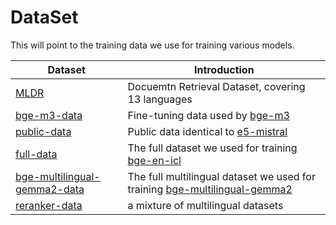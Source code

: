 # DataSet

This will point to the training data we use for training various models.

| Dataset                                                      | Introduction                                                 |
| ------------------------------------------------------------ | ------------------------------------------------------------ |
| [MLDR](https://huggingface.co/datasets/Shitao/MLDR)          | Docuemtn Retrieval Dataset, covering 13 languages            |
| [bge-m3-data](https://huggingface.co/datasets/Shitao/bge-m3-data) | Fine-tuning data used by [bge-m3](https://huggingface.co/BAAI/bge-m3) |
| [public-data](https://huggingface.co/datasets/cfli/bge-e5data) | Public data identical to [e5-mistral](https://huggingface.co/intfloat/e5-mistral-7b-instruct) |
| [full-data](https://huggingface.co/datasets/cfli/bge-full-data) | The full dataset we used for training [bge-en-icl](https://huggingface.co/BAAI/bge-en-icl) |
| [bge-multilingual-gemma2-data](https://huggingface.co/datasets/hanhainebula/bge-multilingual-gemma2-data) | The full multilingual dataset we used for training [bge-multilingual-gemma2](https://huggingface.co/BAAI/bge-multilingual-gemma2) |
| [reranker-data](Shitao/bge-reranker-data)                    | a mixture of multilingual datasets                           |


